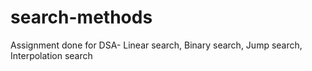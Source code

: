 # search-methods
Assignment done for DSA-
  Linear search,
  Binary search,
  Jump search,
  Interpolation search
